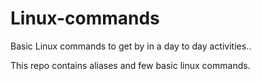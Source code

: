 # Linux-commands
Basic Linux commands to get by in a day to day activities.. 

This repo contains aliases and few basic linux commands.
